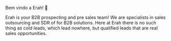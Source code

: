 Bem vindo a Erah! 👋

Erah is your B2B prospecting and pre sales team! We are specialists in sales outsourcing and SDR of for B2B solutions. Here at Erah there is no such thing as cold leads, which lead nowhere, but qualified leads that are real sales opportunities.


